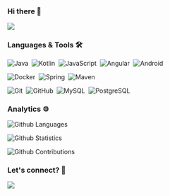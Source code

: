 ### Hi there 👋

![](http://estruyf-github.azurewebsites.net/api/VisitorHit?user=tiago-ferreira&repo=dsamuel32&countColorcountColor)

### Languages & Tools 🛠  

![Java](https://img.shields.io/badge/-Java-05122A?style=flat&logo=Java&logoColor=white)&nbsp;
![Kotlin](https://img.shields.io/badge/-Java-05122A?style=flat&logo=kotlin)&nbsp;
![JavaScript](https://img.shields.io/badge/-Java-05122A?style=flat&logo=javascript)&nbsp;
![Angular](https://img.shields.io/badge/-Java-05122A?style=flat&logo=angular)&nbsp;
![Android](https://img.shields.io/badge/-Java-05122A?style=flat&logo=android)&nbsp;

![Docker](https://img.shields.io/badge/-Docker-05122A?style=flat&logo=docker)&nbsp;
![Spring](https://img.shields.io/badge/-Spring-05122A?style=flat&logo=spring&logoColor=white)&nbsp;
![Maven](https://img.shields.io/badge/-Maven-05122A?style=flat&logo=apache-maven&logoColor=white)&nbsp;

![Git](https://img.shields.io/badge/-Git-05122A?style=flat&logo=git)&nbsp;
![GitHub](https://img.shields.io/badge/-GitHub-05122A?style=flat&logo=github)&nbsp;
![MySQL](https://img.shields.io/badge/-MySQL-05122A?style=flat&logo=mysql&logoColor=white)&nbsp;
![PostgreSQL](https://img.shields.io/badge/-PostgreSQL-05122A?style=flat&logo=postgresql)&nbsp;



### Analytics ⚙️

![Github Languages](https://github-readme-stats.vercel.app/api/top-langs/?username=dsamuel32&layout=compact&count_private=true)

![Github Statistics](https://github-readme-stats.vercel.app/api/?username=dsamuel32&count_private=true&show_icons=true)

![Github Contributions](https://github-readme-streak-stats.herokuapp.com/?user=dsamuel32&hide_border=true)

### Let's connect? 🤝

<p align="left">

<a href="https://www.linkedin.com/in/diego-samuel-alves/"><img src="https://img.shields.io/badge/-LinkedIn-0077B5?style=flat&logo=Linkedin&logoColor=white"/></a>

</p>
